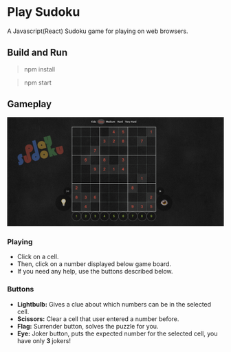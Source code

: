 # Play Sudoku

A Javascript(React) Sudoku game for playing on web browsers.

## Build and Run

> npm install

> npm start

## Gameplay

![game](gamescreen.png)

<h3> Playing </h3>

* Click on a cell.
* Then, click on a number displayed below game board.
* If you need any help, use the buttons described below.

<h3> Buttons </h3>

* <b>Lightbulb:</b> Gives a clue about which numbers can be in the selected cell.
* <b>Scissors:</b> Clear a cell that user entered a number before.
* <b>Flag:</b> Surrender button, solves the puzzle for you.
* <b>Eye:</b> Joker button, puts the expected number for the selected cell, you have only <b> 3 </b> jokers!